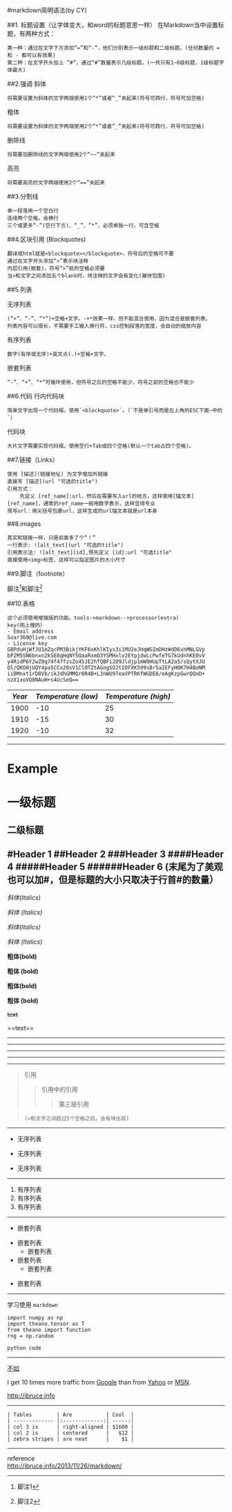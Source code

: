 #markdown简明语法(by CY)

##1. 标题设置（让字体变大，和word的标题意思一样）
在Markdown当中设置标题，有两种方式：

	第一种：通过在文字下方添加“=”和“-”，他们分别表示一级标题和二级标题。(任何数量的 = 和 - 都可以有效果)
	第二种：在文字开头加上 “#”，通过“#”数量表示几级标题。(一共只有1~6级标题，1级标题字体最大)

##2.强调
斜体             

	将需要设置为斜体的文字两端使用1个“*”或者“_”夹起来(符号可跨行，符号可加空格)
粗体

	将需要设置为斜体的文字两端使用2个“*”或者“_”夹起来(符号可跨行，符号可加空格)
删除线

	将需要加删除线的文字两端使用2个“~~”夹起来
高亮
	
	将需要高亮的文字两端使用2个“==”夹起来

##3.分割线

	单一段落用一个空白行
	连续两个空格，会换行
	三个或更多“-”(空行下方)、“_”、“*”，必须单独一行，可含空格

##4.区块引用 (Blockquotes)

	翻译成html就是<blockquote></blockquote>，符号后的空格可不要
	通过在文字开头添加“>”表示块注释
	内层引用(嵌套)，符号“>”前的空格必须要
	当>和文字之间添加五个blank时，块注释的文字会有变化(被块包围)

##5.列表

无序列表

	(“+”、“-”、“*”)+空格+文字。-+*效果一样，但不能混合使用，因为混合是嵌套列表。
	列表内容可以很长，不需要手工输入换行符，css控制段落的宽度，会自动的缩放内容
有序列表

	数字(有序或无序)+英文点(.)+空格+文字。
嵌套列表

	“-”、“+”、“*”可循环使用，但符号之后的空格不能少，符号之前的空格也不能少
##6.代码
行内代码块

	简单文字出现一个代码框。使用`<blockquote>`。（`不是单引号而是左上角的ESC下面~中的`）
代码块

	大片文字需要实现代码框。使用空行+Tab或四个空格(默认一个tab占四个空格)。

##7.链接（Links）

	使用 [描述](链接地址) 为文字增加外链接	
	直接写 [描述](url "可选的title")
    引用方式：
		先定义 [ref_name]:url，然后在需要写入url的地方，这样使用[锚文本][ref_name]，通常的ref_name一般用数字表示，这样显得专业
    简写url：用尖括号包裹url，这样生成的url锚文本就是url本身
##8.images

	其实和链接一样，只是前面多了个“！”	
	一行表示: ![alt_text](url "可选的title")
    引用表示法: ![alt_text][id],预先定义 [id]:url "可选title"
    直接使用<img>标签，这样可以指定图片的大小尺寸
##9.脚注（footnote）

脚注[^1]和脚注[^2]
[^1]:脚注1
[^2]:脚注2
	
##10.表格

	这个必须使用增强版的功能。tools->markdown-->processor(extra)
	key(网上搜的）
	- Email address
	Soar360@live.com
	- License key
	GBPduHjWfJU1mZqcPM3BikjYKF6xKhlKIys3i1MU2eJHqWGImDHzWdD6xhMNLGVp
	bP2M5SN6bnxn2kSE8qHqNY5QaaRxmO3YSMHxlv2EYpjdwLcPwfeTG7kUdnhKE0vV
	y4RidP6Y2wZ0q74f47fzsZo45JE2hfQBFi2O9Jldjp1mW8HUpTtLA2a5/sQytXJU
	Ql/QKO0jUQY4pa5CCx20sV1ClOTZtAGngSOJtIOFXK599sBr5aIEFyH0K7H4BoNM
	iiDMnxt1rD8Vb/ikJdhGMMQr0R4B+L3nWU97eaVPTRKfWGDE8/eAgKzpGwrQQoD+
	nzX1xoVQ8NAuH+s4UcSeQ==

| *Year* | *Temperature (low)* | *Temperature (high)* |
|------|-----|----|
| 1900 | -10 | 25 |
| 1910 | -15 | 30 |
| 1920 | -10 | 32 |
-----

Example
===============
一级标题
=
二级标题
-
#Header 1
##Header 2
###Header 3
####Header 4
#####Header 5
######Header 6 (末尾为了美观也可以加#，但是标题的大小只取决于行首#的数量）
--------------------------------------------------------------------
*斜体(Italics)*

*斜体
(Italics)*

_斜体(Italics)_

_斜体
(Italics)_

**粗体(bold)**

**粗体
(bold)**

__粗体(bold)__

__粗体
(bold)__

~~text~~

==text==
*******************************************************************
---
***
___
-------------------------------------------------------------------
>引用
 >>引用中的引用
 >>>第三层引用

>     (>和文字之间超过5个空格之后，会有块出现)
******************************************************************
- 无序列表
+ 无序列表
* 无序列表
___

1. 有序列表
3. 有序列表
5. 有序列表
___

- 嵌套列表
 + 嵌套列表
     - 嵌套列表
 + 嵌套列表
     * 嵌套列表
- 嵌套列表
___
学习使用 `markdown`

<!--lang:python-->
    import numpy as np
	import theano.tensor as T
	from theano import function
	rng = np.random

```
python code
```

---
[不如](http://bruce-sha.github.io "不如的博客")

I get 10 times more traffic from [Google][1] than from [Yahoo][2] or [MSN][3].  

[1]: http://google.com/        "Google" 
[2]: http://search.yahoo.com/  "Yahoo Search" 
[3]: http://search.msn.com/    "MSN Search"

<http://ibruce.info>

------
	| Tables        | Are           | Cool  |
	| ------------- |:-------------:| -----:|
	| col 3 is      | right-aligned | $1600 |
	| col 2 is      | centered      |   $12 |
	| zebra stripes | are neat      |    $1 |
----------------

reference  
http://ibruce.info/2013/11/26/markdown/ 






	
